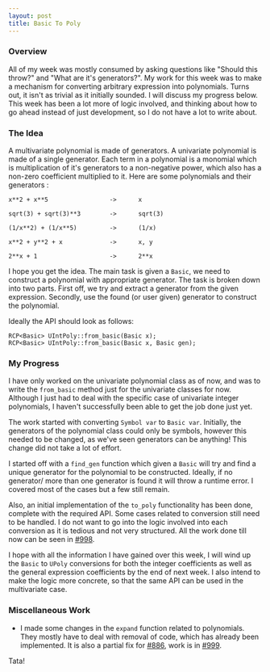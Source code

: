 ```yaml
---
layout: post
title: Basic To Poly
---
```


### Overview

All of my week was mostly consumed by asking questions like "Should this throw?" and "What are it's generators?". My work for this week was to make a mechanism for converting arbitrary expression into polynomials. Turns out, it isn't as trivial as it initially sounded. I will discuss my progress below. This week has been a lot more of logic involved, and thinking about how to go ahead instead of just development, so I do not have a lot to write about.

### The Idea

A multivariate polynomial is made of generators. A univariate polynomial is made of a single generator. Each term in a polynomial is a monomial which is multiplication of it's generators to a non-negative power, which also has a non-zero coefficient multiplied to it. Here are some polynomials and their generators :

```
x**2 + x**5          		->      x

sqrt(3) + sqrt(3)**3        ->		sqrt(3)

(1/x**2) + (1/x**5) 		-> 		(1/x)

x**2 + y**2 + x				-> 		x, y

2**x + 1					-> 		2**x
```

I hope you get the idea. The main task is given a `Basic`, we need to construct a polynomial with appropriate generator. The task is broken down into two parts. First off, we try and extract a generator from the given expression. Secondly, use the found (or user given) generator to construct the polynomial. 

Ideally the API should look as follows:

```
RCP<Basic> UIntPoly::from_basic(Basic x);
RCP<Basic> UIntPoly::from_basic(Basic x, Basic gen);
```

### My Progress

I have only worked on the univariate polynomial class as of now, and was to write the `from_basic` method just for the univariate classes for now. Although I just had to deal with the specific case of univariate integer polynomials, I haven't successfully been able to get the job done just yet.

The work started with converting `Symbol var` to `Basic var`. Initially, the generators of the polynomial class could only be symbols, however this needed to be changed, as we've seen generators can be anything! This change did not take a lot of effort.

I started off with a `find_gen` function which given a `Basic` will try and find a unique generator for the polynomial to be constructed. Ideally, if no generator/ more than one generator is found it will throw a runtime error. I covered most of the cases but a few still remain.

Also, an initial implementation of the `to_poly` functionality has been done, complete with the required API. Some cases related to conversion still need to be handled. I do not want to go into the logic involved into each conversion as it is tedious and not very structured. All the work done till now can be seen in [#998](https://github.com/symengine/symengine/pull/998).

I hope with all the information I have gained over this week, I will wind up the `Basic` to `UPoly` conversions for both the integer coefficients as well as the general expression coefficients by the end of next week. I also intend to make the logic more concrete, so that the same API can be used in the multivariate case.

### Miscellaneous Work

- I made some changes in the `expand` function related to polynomials. They mostly have to deal with removal of code, which has already been implemented. It is also a partial fix for [#886](https://github.com/symengine/symengine/issues/886), work is in [#999](https://github.com/symengine/symengine/pull/999).

Tata!